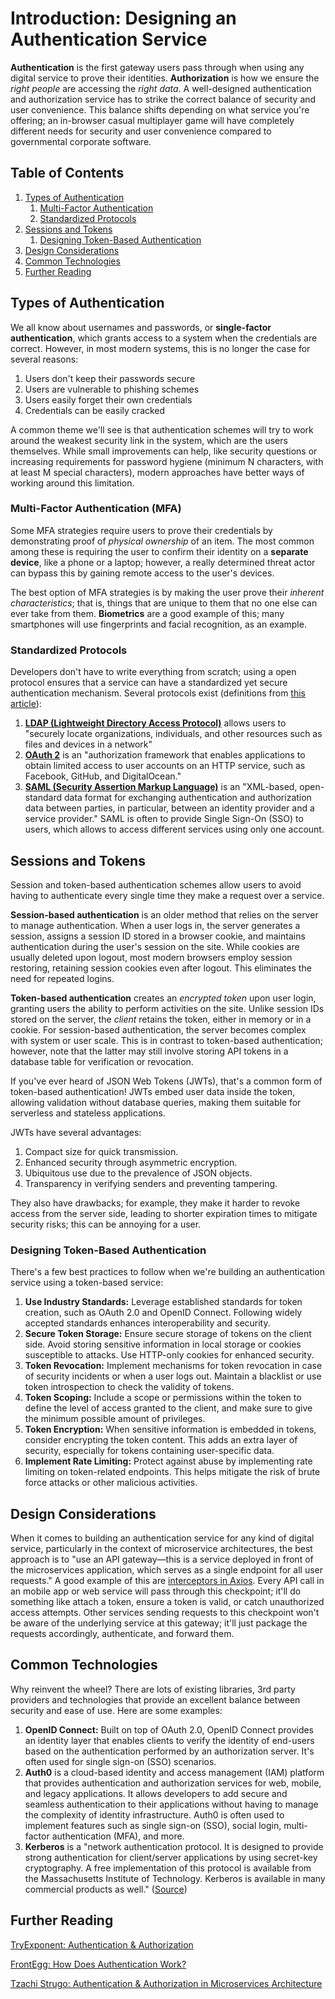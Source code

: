 # Introduction: Designing an Authentication Service

**Authentication** is the first gateway users pass through when using any digital service to prove their identities. **Authorization** is how we ensure the *right people* are accessing the *right data*.
A well-designed authentication and authorization service has to strike the correct balance of security and user convenience. This balance shifts depending on what service you're offering; an in-browser casual multiplayer game will have completely different needs for security and user convenience compared to governmental corporate software.

## Table of Contents

1. [Types of Authentication](#auth-types)
	1. [Multi-Factor Authentication](#mfa)
	2. [Standardized Protocols](#protocols)
2. [Sessions and Tokens](#sessions-tokens)
	1. [Designing Token-Based Authentication](#token-design)
4. [Design Considerations](#auth-design)
5. [Common Technologies](#auth-common-tech)
6. [Further Reading](#further-reading)

## Types of Authentication <a name="auth-types"></a>

We all know about usernames and passwords, or **single-factor authentication**, which grants access to a system when the credentials are correct. However, in most modern systems, this is no longer the case for several reasons:
1. Users don't keep their passwords secure
2. Users are vulnerable to phishing schemes
3. Users easily forget their own credentials
4. Credentials can be easily cracked

A common theme we'll see is that authentication schemes will try to work around the weakest security link in the system, which are the users themselves. While small improvements can help, like security questions or increasing requirements for password hygiene (minimum N characters, with at least M special characters), modern approaches have better ways of working around this limitation. 

### Multi-Factor Authentication (MFA) <a name="mfa"></a>

Some MFA strategies require users to prove their credentials by demonstrating proof of *physical ownership* of an item. The most common among these is requiring the user to confirm their identity on a **separate device**, like a phone or a laptop; however, a really determined threat actor can bypass this by gaining remote access to the user's devices. 

The best option of MFA strategies is by making the user prove their *inherent characteristics*; that is, things that are unique to them that no one else can ever take from them. **Biometrics** are a good example of this; many smartphones will use fingerprints and facial recognition, as an example.

### Standardized Protocols <a name="protocols"></a>

Developers don't have to write everything from scratch; using a open protocol ensures that a service can have a standardized yet secure authentication mechanism. Several protocols exist (definitions from [this article](https://www.getkisi.com/blog/authentication-protocols-overview)):
1. **[LDAP (Lightweight Directory Access Protocol)](https://www.getkisi.com/glossary/lightweight-directory-access-protocol)** allows users to "securely locate organizations, individuals, and other resources such as files and devices in a network"
2. **[OAuth 2](https://tools.ietf.org/html/rfc6749)** is an "authorization framework that enables applications to obtain limited access to user accounts on an HTTP service, such as Facebook, GitHub, and DigitalOcean." 
3. **[SAML (Security Assertion Markup Language)](https://saml.xml.org/)** is an "XML-based, open-standard data format for exchanging authentication and authorization data between parties, in particular, between an identity provider and a service provider." SAML is often to provide Single Sign-On (SSO) to users, which allows to access different services using only one account.

## Sessions and Tokens <a name="sessions-tokens"></a>

Session and token-based authentication schemes allow users to avoid having to authenticate every single time they make a request over a service.

**Session-based authentication** is an older method that relies on the server to manage authentication. When a user logs in, the server generates a session, assigns a session ID stored in a browser cookie, and maintains authentication during the user's session on the site. While cookies are usually deleted upon logout, most modern browsers employ session restoring, retaining session cookies even after logout. This eliminates the need for repeated logins.

**Token-based authentication** creates an *encrypted token* upon user login, granting users the ability to perform activities on the site. Unlike session IDs stored on the server, the *client* retains the token, either in memory or in a cookie.
For session-based authentication, the server becomes complex with system or user scale. This is in contrast to token-based authentication; however, note that the latter may still involve storing API tokens in a database table for verification or revocation.

If you've ever heard of JSON Web Tokens (JWTs), that's a common form of token-based authentication! JWTs embed user data inside the token, allowing validation without database queries, making them suitable for serverless and stateless applications.

JWTs have several advantages:

1.  Compact size for quick transmission.
2.  Enhanced security through asymmetric encryption.
3.  Ubiquitous use due to the prevalence of JSON objects.
4.  Transparency in verifying senders and preventing tampering.

They also have drawbacks; for example, they make it harder to revoke access from the server side, leading to shorter expiration times to mitigate security risks; this can be annoying for a user.

### Designing Token-Based Authentication <a name="token-design"></a>
There's a few best practices to follow when we're building an authentication service using a token-based service:
1.  **Use Industry Standards:** Leverage established standards for token creation, such as OAuth 2.0 and OpenID Connect. Following widely accepted standards enhances interoperability and security.
2.  **Secure Token Storage:** Ensure secure storage of tokens on the client side. Avoid storing sensitive information in local storage or cookies susceptible to attacks. Use HTTP-only cookies for enhanced security.
3.  **Token Revocation:** Implement mechanisms for token revocation in case of security incidents or when a user logs out. Maintain a blacklist or use token introspection to check the validity of tokens.
4.  **Token Scoping:** Include a scope or permissions within the token to define the level of access granted to the client, and make sure to give the minimum possible amount of privileges.
5.  **Token Encryption:** When sensitive information is embedded in tokens, consider encrypting the token content. This adds an extra layer of security, especially for tokens containing user-specific data.
6.  **Implement Rate Limiting:** Protect against abuse by implementing rate limiting on token-related endpoints. This helps mitigate the risk of brute force attacks or other malicious activities.

## Design Considerations <a name="auth-design"></a>

When it comes to building an authentication service for any kind of digital service, particularly in the context of microservice architectures, the best approach is to "use an API gateway—this is a service deployed in front of the microservices application, which serves as a single endpoint for all user requests." A good example of this are [interceptors in Axios](https://axios-http.com/docs/interceptors). Every API call in an mobile app or web service will pass through this checkpoint; it'll do something like attach a token, ensure a token is valid, or catch unauthorized access attempts. Other services sending requests to this checkpoint won't be aware of the underlying service at this gateway; it'll just package the requests accordingly, authenticate, and forward them. 

## Common Technologies <a name="auth-common-tech"></a>

Why reinvent the wheel? There are lots of existing libraries, 3rd party providers and technologies that provide an excellent balance between security and ease of use. Here are some examples:
1.  **OpenID Connect:** Built on top of OAuth 2.0, OpenID Connect provides an identity layer that enables clients to verify the identity of end-users based on the authentication performed by an authorization server. It's often used for single sign-on (SSO) scenarios.
2. **Auth0** is a cloud-based identity and access management (IAM) platform that provides authentication and authorization services for web, mobile, and legacy applications. It allows developers to add secure and seamless authentication to their applications without having to manage the complexity of identity infrastructure. Auth0 is often used to implement features such as single sign-on (SSO), social login, multi-factor authentication (MFA), and more.
3. **Kerberos** is a "network authentication protocol. It is designed to provide strong authentication for client/server applications by using secret-key cryptography. A free implementation of this protocol is available from the Massachusetts Institute of Technology. Kerberos is available in many commercial products as well." ([Source](https://www.getkisi.com/blog/authentication-protocols-overview))

## Further Reading <a name="further-reading"></a>
[TryExponent: Authentication & Authorization](https://www.tryexponent.com/courses/fundamentals-system-design/authentication-authorization)

[FrontEgg: How Does Authentication Work?](https://frontegg.com/blog/authentication#How-Does-Authentication-Work)

[Tzachi Strugo: Authentication & Authorization in Microservices Architecture](https://dev.to/behalf/authentication-authorization-in-microservices-architecture-part-i-2cn0)
